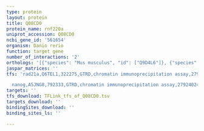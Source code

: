 ```yaml
---
type: protein
layout: protein
title: Q08CD0
protein_name: rnf220a
uniprot_accession: Q08CD0
ncbi_gene_id: '561654'
organism: Danio rerio
function: target gene
number_of_interactions: '2'
orthologs: '[{"species": "Mus musculus", "id": ["Q9D4L6"]}, {"species": "Rattus norvegicus", "id": ["<a href=\"/protein/d4aa66\">D4AA66</a>"]}, {"species": "Drosophila melanogaster", "id": ["<a href=\"/protein/q9vcv3\">Q9VCV3</a>"]}]'
jaspar_matrices: ''
tfs: 'rad21a,Q6TEL1,322275,GTRD,chromatin immunoprecipitation assay,27924024%5Buid%5D,No

  nanog,A5JNG8,792333,GTRD,chromatin immunoprecipitation assay,27924024%5Buid%5D,No'
targets: ''
tfs_download: TFLink_tfs_of_Q08CD0.tsv
targets_download: ''
bindingSites_download: ''
binding_sites_ls: ''

---
```


